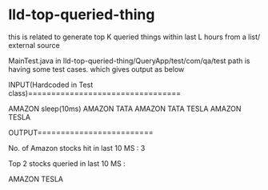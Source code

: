 # lld-top-queried-thing
this is related to generate top K queried things within last L hours from a list/ external source

MainTest.java in lld-top-queried-thing/QueryApp/test/com/qa/test path is having some test cases. which gives output as below

INPUT(Hardcoded in Test class)=================================

AMAZON
sleep(10ms)
AMAZON
TATA
AMAZON
TATA
TESLA
AMAZON
TESLA

OUTPUT=========================

No. of Amazon stocks hit in last 10 MS : 3

Top 2 stocks queried in last 10 MS :

AMAZON TESLA 
